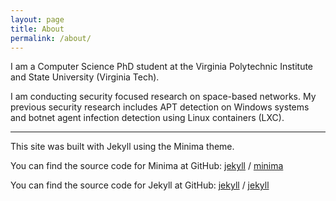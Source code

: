 ```yaml
---
layout: page
title: About
permalink: /about/
---
```


I am a Computer Science PhD student at the Virginia Polytechnic Institute and State University (Virginia Tech).

I am conducting security focused research on space-based networks.  My previous security research includes APT detection on Windows systems and botnet agent infection detection using Linux containers (LXC).




-------------------------
This site was built with Jekyll using the Minima theme.

You can find the source code for Minima at GitHub:
[jekyll][jekyll-organization] /
[minima](https://github.com/jekyll/minima)

You can find the source code for Jekyll at GitHub:
[jekyll][jekyll-organization] /
[jekyll](https://github.com/jekyll/jekyll)


[jekyll-organization]: https://github.com/jekyll
